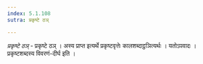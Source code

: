 ```yaml
---
index: 5.1.108
sutra: प्रकृष्टे ठञ्

---
```

_प्रकृष्टे ठञ्_ - प्रकृष्टे ठञ् । अस्य प्राप्त इत्यर्थे प्रकृष्टवृत्तेः कालशब्दाट्ठञित्यर्थः । यतोऽपवादः । प्रकृष्टशब्दस्य विवरणं-दीर्घ इति ।